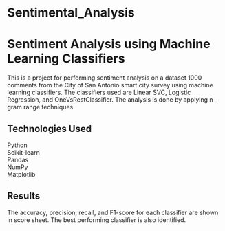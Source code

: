 # Sentimental_Analysis
# Sentiment Analysis using Machine Learning Classifiers

This is a project for performing sentiment analysis on a dataset 1000 comments from the City of San Antonio smart city survey using machine learning classifiers. The classifiers used are Linear SVC, Logistic Regression, and OneVsRestClassifier. The analysis is done by applying n-gram range techniques.

## Technologies Used
Python  
Scikit-learn  
Pandas  
NumPy  
Matplotlib  


## Results

The accuracy, precision, recall, and F1-score for each classifier are shown in score sheet. The best performing classifier is also identified.
